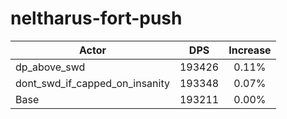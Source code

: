 # neltharus-fort-push
| Actor | DPS | Increase |
|---|:---:|:---:|
|dp_above_swd|193426|0.11%|
|dont_swd_if_capped_on_insanity|193348|0.07%|
|Base|193211|0.00%|
